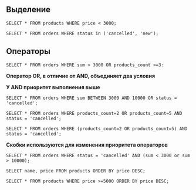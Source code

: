 ## Выделение
```
SELECT * FROM products WHERE price < 3000;
```
```
SELECT * FROM orders WHERE status in ('cancelled', 'new');
```
## Операторы
```
SELECT * FROM orders WHERE sum > 3000 OR products_count >=3:
```
**Оператор OR, в отличие от AND, объединяет два условия**

**У AND приоритет выполнения выше**
```
SELECT * FROM orders WHERE sum BETWEEN 3000 AND 10000 OR status = 'cancelled';
```
```
SELECT * FROM orders WHERE products_count=2 OR products_count=5 AND status = 'cancelled';
```
```
SELECT * FROM orders WHERE (products_count=2 OR products_count=5) AND status = 'cancelled';
```
**Скобки используются для изменения приоритета операторов**
```
SELECT * FROM orders WHERE status = 'cancelled' AND (sum < 3000 or sum > 10000);
```
```
SELECT name, price FROM products ORDER BY price DESC;
```
```
SELECT * FROM products WHERE price >=5000 ORDER BY price DESC;
```
